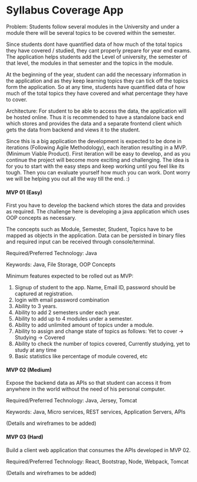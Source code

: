 # Syllabus Coverage App


Problem: Students follow several modules in the University and under a module there will be several topics to be covered within the semester. 

Since students dont have quantified data of how much of the total topics they have covered / studied, they cant properly prepare for year end exams.
The application helps students add the Level of university, the semester of that level, the modules in that semester and the topics in the module. 

At the beginning of the year, student can add the necessary information in the application and as they keep learning topics they can tick off the topics form the application.
So at any time, students have quantified data of how much of the total topics they have covered and what percentage they have to cover.


Architecture: For student to be able to access the data, the application will be hosted online. Thus it is recommended to have a standalone back end which stores and provides the data
 and a separate frontend client which gets the data from backend and views it to the student.
 
 
Since this is a big application the development is expected to be done in iterations (Following Agile Methodology),
each iteration resulting in a MVP. (Minimum Viable Product). First iteration will be easy to develop, and as you continue the project will become more exciting and challenging.
The idea is for you to start with the easy steps and keep working until you feel like its tough. Then you can evaluate yourself how much you can work. Dont worry we will be helping you out all the way till the end. :)


#### MVP 01 (Easy)

First you have to develop the backend which stores the data and provides as required. The challenge here is developing a java application which uses OOP concepts as necessary.

The concepts such as Module, Semester, Student, Topics have to be mapped as objects in the application.
Data can be persisted in binary files and required input can be received through console/terminal.

Required/Preferred Technology: Java

Keywords: Java, File Storage, OOP Concepts

Minimum features expected to be rolled out as MVP:
1) Signup of student to the app. Name, Email ID, password should be captured at registration.
2) login with email password combination
3) Ability to 3 years.
4) Ability to add 2 semesters under each year.
5) Ability to add up to 4 modules under a semester.
6) Ability to add unlimited amount of topics under a module.
7) Ability to assign and change state of topics as follows: Yet to cover -> Studying -> Covered
8) Ability to check the number of topics covered, Currently studying, yet to study at any time
9) Basic statistics like percentage of module covered, etc


#### MVP 02 (Medium)

Expose the backend data as APIs so that student can access it from anywhere in the world without the need of his personal computer.

Required/Preferred Technology: Java, Jersey, Tomcat

Keywords: Java, Micro services, REST services, Application Servers, APIs

(Details and wireframes to be added)


#### MVP 03 (Hard)

Build a client web application that consumes the APIs developed in MVP 02. 

Required/Preferred Technology: React, Bootstrap, Node, Webpack, Tomcat

(Details and wireframes to be added)


